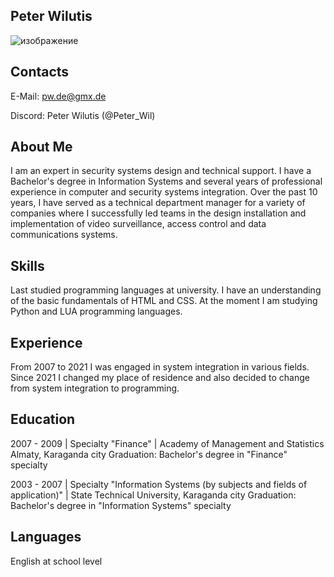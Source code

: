 ## Peter Wilutis

![изображение](https://github.com/Peter-Wil/rsschool-cv/assets/173402610/b968f2b9-254d-455c-a07a-e188f099053d)

## Contacts
  E-Mail: pw.de@gmx.de

  Discord: Peter Wilutis (@Peter_Wil)

## About Me
  I am an expert in security systems design and technical support. 
  I have a Bachelor's degree in Information Systems and several years of professional experience in computer and security systems integration. 
  Over the past 10 years, I have served as a technical department manager for a variety of companies where I successfully led teams in the design 
  installation and implementation of video surveillance, access control and data communications systems.

## Skills
  Last studied programming languages at university. 
  I have an understanding of the basic fundamentals of HTML and CSS. At the moment I am studying Python and LUA programming languages.

## Experience
  From 2007 to 2021 I was engaged in system integration in various fields. 
  Since 2021 I changed my place of residence and also decided to change from system integration to programming. 

## Education
  2007 - 2009 | Specialty "Finance" | Academy of Management and Statistics Almaty, Karaganda city
  Graduation: Bachelor's degree in "Finance" specialty

  2003 - 2007 | Specialty "Information Systems (by subjects and fields of application)" | State Technical University, Karaganda city
  Graduation: Bachelor's degree in "Information Systems" specialty

## Languages
  English at school level
